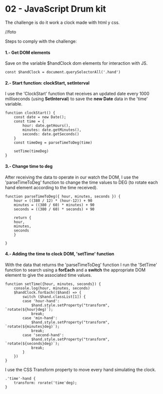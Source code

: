 # 02 - JavaScript Drum kit

The challenge is do it work a clock made with html y css.

//foto

Steps to comply with the challenge:

#### 1.-  Get DOM elements

Save on the variable $handClock dom elements for interaction with JS.

    const $handClock = document.querySelectorAll('.hand')

#### 2.- Start function: clockStart, setInterval

I use the 'ClockStart' function that receives an updated date every 1000 milliseconds (using **SetInterval**) to save the **new Date** data in the 'time' variable.


    function clockStart() {     
        const date = new Date();
        const time = {
            hour: date.getHours(),
            minutes: date.getMinutes(),
            seconds: date.getSeconds()
        }
        const timeDeg = parseTimeToDeg(time)

        setTime(timeDeg)
    }


#### 3.- Change time to deg

After receiving the data to operate in our watch the DOM, I use the 'parseTimeToDeg' function to change the time values to DEG (to rotate each hand element according to the time received).


    function parseTimeToDeg({ hour, minutes, seconds }) {
        hour = ((380 / 12) * (hour-12)) + 90
        minutes = ((380 / 60) * minutes) + 90
        seconds = ((380 / 60) * seconds) + 90

        return {
        hour,
        minutes,
        seconds
        }

    }

#### 4.- Adding the time to clock DOM, 'setTime' function

With the data that returns the 'parseTimeToDeg' function I run the 'SetTime' function to search using a **forEach** and a **switch** the appropriate DOM element to give the associated time values.

    function setTime({hour, minutes, seconds}) {
        console.log(hour, minutes, seconds)
        $handClock.forEach(($hand) => {
            switch ($hand.classList[1]) {
            case 'hour-hand':
                $hand.style.setProperty("transform", `rotate(${hour}deg)`);
                break;
            case 'min-hand':
                $hand.style.setProperty("transform", `rotate(${minutes}deg)`);
                break;
            case 'second-hand':
                $hand.style.setProperty("transform", `rotate(${seconds}deg)`);
                break;
            }
        })
    }

I use the CSS Transform property to move every hand simulating the clock.

    .'time'-hand {
        transform: rorate('time'deg);
    }